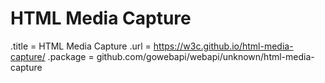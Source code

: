 # HTML Media Capture

.title = HTML Media Capture
.url = <https://w3c.github.io/html-media-capture/>
.package = github.com/gowebapi/webapi/unknown/html-media-capture
